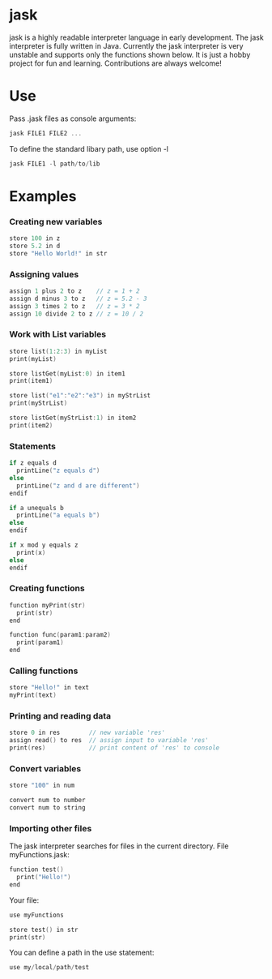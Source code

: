 # jask
jask is a highly readable interpreter language in early development.
The jask interpreter is fully written in Java.
Currently the jask interpreter is very unstable and supports only the functions shown below.
It is just a hobby project for fun and learning.
Contributions are always welcome!

# Use
Pass .jask files as console arguments:
```C
jask FILE1 FILE2 ...
```
To define the standard libary path, use option -l
```C
jask FILE1 -l path/to/lib
```

# Examples
### Creating new variables
```C
store 100 in z
store 5.2 in d
store "Hello World!" in str
```

### Assigning values
```C
assign 1 plus 2 to z    // z = 1 + 2
assign d minus 3 to z   // z = 5.2 - 3
assign 3 times 2 to z   // z = 3 * 2
assign 10 divide 2 to z // z = 10 / 2
```

### Work with List variables
```c
store list(1:2:3) in myList
print(myList)

store listGet(myList:0) in item1
print(item1)

store list("e1":"e2":"e3") in myStrList
print(myStrList)

store listGet(myStrList:1) in item2
print(item2)
````

### Statements
```c
if z equals d
  printLine("z equals d")
else
  printLine("z and d are different")
endif

if a unequals b
  printLine("a equals b")
else
endif

if x mod y equals z
  print(x)
else
endif
```

### Creating functions
```C
function myPrint(str)
  print(str)
end

function func(param1:param2)
  print(param1)
end
```

### Calling functions
```C
store "Hello!" in text
myPrint(text)
```

### Printing and reading data
```C
store 0 in res        // new variable 'res'
assign read() to res  // assign input to variable 'res'
print(res)            // print content of 'res' to console
```

### Convert variables
```C
store "100" in num

convert num to number
convert num to string
```

### Importing other files
The jask interpreter searches for files in the current directory.
File myFunctions.jask:
```C
function test()
  print("Hello!")
end
```
Your file:
```C
use myFunctions

store test() in str
print(str)
```
You can define a path in the use statement:
```C
use my/local/path/test
```

